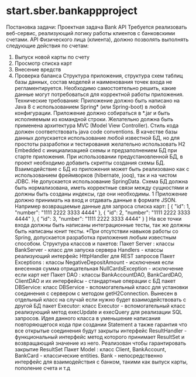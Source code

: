 # start.sber.bankappproject
Постановка задачи: Проектная задача Bank API Требуется реализовать веб-сервис, реализующий логику работы клиентов с банковскими счетами. API Физического лица (клиента), должно позволять выполнять следующие действия по счетам:
1.	Выпуск новой карты по счету
2.	Проcмотр списка карт
3.	Внесение вредств
4.	Проверка баланса Структура приложения, структура схем таблиц базы данных, состав моделей и наименования точек входа не регламентируется. Необходимо самостоятельно решить, какие данные могут потребоваться для корректной работы приложения. Технические требования: Приложение должно быть написано на Java 8 с использованием Spring* (или Spring-boot) в любой конфигурации. Приложение должно собираться в *.jar и быть исполняемым из командной строки. Желательно должна быть применена архитектура MVC (Model View Controller). Стиль кода должен соответствовать java code conventions. В качестве базы данных допускается использование любой известной БД, но для простоты разработки и тестирования желательно использовать H2 Embedded с инициализацией схемы и предзаполнением БД при старте приложения. При использовании предустановленной БД, в проект необходимо добавить скрипты создания схемы БД. Взаимодействие с БД из приложения может быть реализовано как с использованием фреймворков (hibernate, jooq), так и на чистом JDBC. Не допускается использование SpringData. Схема БД должна быть нормализована, иметь корректные связи между сущностями и должны быть созданы индексы, где они необходимы. 1
Приложение должно принимать на вход и отдавать данные в формате JSON. Например возвращаемые данные для запроса списка карт: [ { "id": 1, "number": "1111 2222 3333 4444" }, { "id": 2, "number": "1111 2222 3333 4444" }, { "id": 3, "number": "1111 2222 3333 4444" } ] На все точки входа должны быть написаны интеграционные тесты, так же должны быть написаны юнит тесты. *При отсутствии навыков работы со Spring, допускается разработка приложения любым известным способом.
Структура классов и пакетов: 
Пакет Server : 
классы BankServer - класс для запуска сервера 
Handlers - классы реализующий интерфейс HttpHandler для REST запросов 
Пакет Exceptions : 
классы NegativeDepositAmount - исключения если внесенная сумма отрицательная
  NullCardsException - исключение если карт нет 
Пакет DAO : 
классы BankAccountDAO, BankCardDAO, ClientDAO и их интерфейсы - стандартные операции с БД 
пакет DBService: 
класс DBService - вспомогательный класс для установки соединения с сервером с методом getH2Connection. Вынесен в отдельный класс на случай если нужно будет взаимодействовать с другой БД 
пакет Executor: 
класс Executor - вспомогательный класс реализующий метод execUpdate и execQuery для реализации SQL запросов. Идея данного класса в уменьшение написания повторяющегося кода при создании Statement а также гарантия что все открытые соединения будут закрыты 
интерфейс ResultHandler - функциональный интерфейс метод которого принимает ResultSet и возвращающий значение из него. Реализован чтобы гарантировать закрытие ResultSet 
Пакет Model : 
класс Client, BankAccount, BankCard - классические entities. 
Bank - непосредственно интерфейс для взаимодействия с банком,  такими как выпуск карты, пополение счета и т.д


